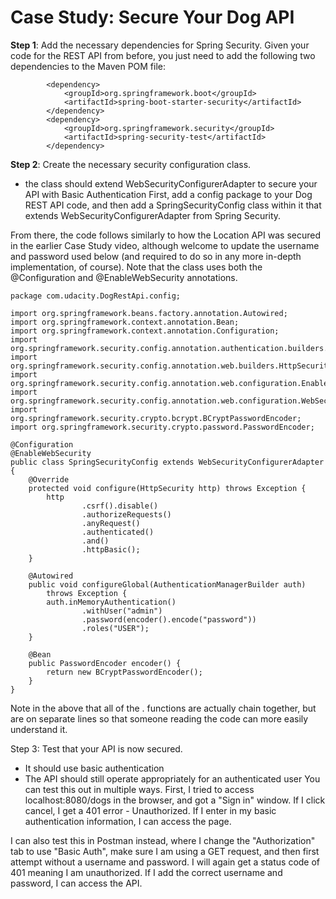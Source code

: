 # Case Study: Secure Your Dog API

__Step 1__: Add the necessary dependencies for Spring Security.
Given your code for the REST API from before, you just need to add the following two dependencies to the Maven POM file:
```
		<dependency>
			<groupId>org.springframework.boot</groupId>
			<artifactId>spring-boot-starter-security</artifactId>
		</dependency>
		<dependency>
			<groupId>org.springframework.security</groupId>
			<artifactId>spring-security-test</artifactId>
		</dependency>
```
__Step 2__: Create the necessary security configuration class.
* the class should extend WebSecurityConfigurerAdapter to secure your API with Basic Authentication
First, add a config package to your Dog REST API code, and then add a SpringSecurityConfig class within it that extends WebSecurityConfigurerAdapter from Spring Security.

From there, the code follows similarly to how the Location API was secured in the earlier Case Study video, although welcome to update the username and password used below (and required to do so in any more in-depth implementation, of course). Note that the class uses both the @Configuration and @EnableWebSecurity annotations.
```
package com.udacity.DogRestApi.config;

import org.springframework.beans.factory.annotation.Autowired;
import org.springframework.context.annotation.Bean;
import org.springframework.context.annotation.Configuration;
import org.springframework.security.config.annotation.authentication.builders.AuthenticationManagerBuilder;
import org.springframework.security.config.annotation.web.builders.HttpSecurity;
import org.springframework.security.config.annotation.web.configuration.EnableWebSecurity;
import org.springframework.security.config.annotation.web.configuration.WebSecurityConfigurerAdapter;
import org.springframework.security.crypto.bcrypt.BCryptPasswordEncoder;
import org.springframework.security.crypto.password.PasswordEncoder;

@Configuration
@EnableWebSecurity
public class SpringSecurityConfig extends WebSecurityConfigurerAdapter {
    @Override
    protected void configure(HttpSecurity http) throws Exception {
        http
                .csrf().disable()
                .authorizeRequests()
                .anyRequest()
                .authenticated()
                .and()
                .httpBasic();
    }

    @Autowired
    public void configureGlobal(AuthenticationManagerBuilder auth)
        throws Exception {
        auth.inMemoryAuthentication()
                .withUser("admin")
                .password(encoder().encode("password"))
                .roles("USER");
    }

    @Bean
    public PasswordEncoder encoder() {
        return new BCryptPasswordEncoder();
    }
}
```
Note in the above that all of the . functions are actually chain together, but are on separate lines so that someone reading the code can more easily understand it.

Step 3: Test that your API is now secured.
* It should use basic authentication
* The API should still operate appropriately for an authenticated user
You can test this out in multiple ways. First, I tried to access localhost:8080/dogs in the browser, and got a "Sign in" window. If I click cancel, I get a 401 error - Unauthorized. If I enter in my basic authentication information, I can access the page.

I can also test this in Postman instead, where I change the "Authorization" tab to use "Basic Auth", make sure I am using a GET request, and then first attempt without a username and password. I will again get a status code of 401 meaning I am unauthorized. If I add the correct username and password, I can access the API.
